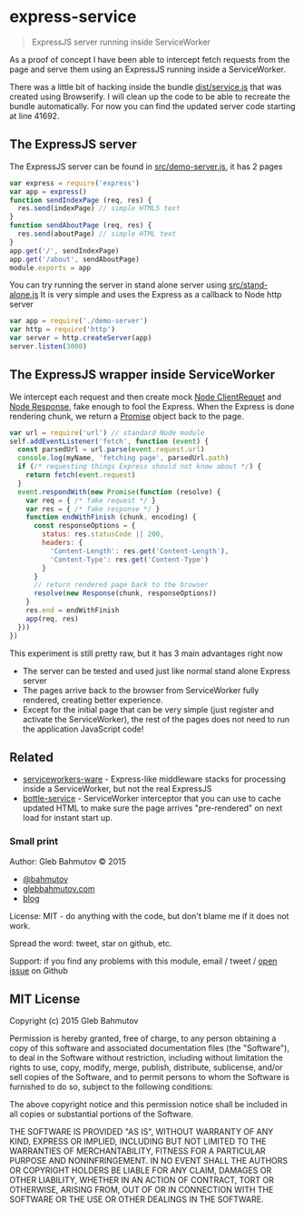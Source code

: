 # express-service
> ExpressJS server running inside ServiceWorker

As a proof of concept I have been able to intercept fetch requests from the
page and serve them using an ExpressJS running inside a ServiceWorker.

There was a little bit of hacking inside the bundle [dist/service.js](dist/service.js)
that was created using Browserify. I will clean up the code to be able to recreate
the bundle automatically. For now you can find the updated server code starting at line 41692.

## The ExpressJS server

The ExpressJS server can be found in [src/demo-server.js](src/demo-server.js), it has 2 pages

```js
var express = require('express')
var app = express()
function sendIndexPage (req, res) {
  res.send(indexPage) // simple HTML5 text
}
function sendAboutPage (req, res) {
  res.send(aboutPage) // simple HTML text
}
app.get('/', sendIndexPage)
app.get('/about', sendAboutPage)
module.exports = app
```

You can try running the server in stand alone server using [src/stand-alone.js](src/stand-alone.js)
It is very simple and uses the Express as a callback to Node http server

```js
var app = require('./demo-server')
var http = require('http')
var server = http.createServer(app)
server.listen(3000)
```

## The ExpressJS wrapper inside ServiceWorker

We intercept each request and then create mock 
[Node ClientRequet](https://nodejs.org/api/http.html#http_class_http_clientrequest)
and [Node Response](https://nodejs.org/api/http.html#http_class_http_serverresponse),
fake enough to fool the Express. When the Express is done rendering chunk, we return
a [Promise](https://fetch.spec.whatwg.org/#responses) object back to the page.

```js
var url = require('url') // standard Node module
self.addEventListener('fetch', function (event) {
  const parsedUrl = url.parse(event.request.url)
  console.log(myName, 'fetching page', parsedUrl.path)
  if (/* requesting things Express should not know about */) {
    return fetch(event.request)
  }
  event.respondWith(new Promise(function (resolve) {
    var req = { /* fake request */ }
    var res = { /* fake response */ }
    function endWithFinish (chunk, encoding) {
      const responseOptions = {
        status: res.statusCode || 200,
        headers: {
          'Content-Length': res.get('Content-Length'),
          'Content-Type': res.get('Content-Type')
        }
      }
      // return rendered page back to the browser
      resolve(new Response(chunk, responseOptions))
    }
    res.end = endWithFinish
    app(req, res)
  }))
})
```

This experiment is still pretty raw, but it has 3 main advantages right now

* The server can be tested and used just like normal stand alone Express server
* The pages arrive back to the browser from ServiceWorker fully rendered, 
  creating better experience.
* Except for the initial page that can be very simple (just register and activate
  the ServiceWorker), the rest of the pages does not need to run the application JavaScript code!

## Related

* [serviceworkers-ware](https://www.npmjs.com/package/serviceworkers-ware) - Express-like
  middleware stacks for processing inside a ServiceWorker, but not the real ExpressJS
* [bottle-service](https://github.com/bahmutov/bottle-service) - ServiceWorker interceptor
  that you can use to cache updated HTML to make sure the page arrives "pre-rendered" on
  next load for instant start up.

### Small print

Author: Gleb Bahmutov &copy; 2015

* [@bahmutov](https://twitter.com/bahmutov)
* [glebbahmutov.com](http://glebbahmutov.com)
* [blog](http://glebbahmutov.com/blog/)

License: MIT - do anything with the code, but don't blame me if it does not work.

Spread the word: tweet, star on github, etc.

Support: if you find any problems with this module, email / tweet /
[open issue](https://github.com/bahmutov/express-service/issues) on Github

## MIT License

Copyright (c) 2015 Gleb Bahmutov

Permission is hereby granted, free of charge, to any person
obtaining a copy of this software and associated documentation
files (the "Software"), to deal in the Software without
restriction, including without limitation the rights to use,
copy, modify, merge, publish, distribute, sublicense, and/or sell
copies of the Software, and to permit persons to whom the
Software is furnished to do so, subject to the following
conditions:

The above copyright notice and this permission notice shall be
included in all copies or substantial portions of the Software.

THE SOFTWARE IS PROVIDED "AS IS", WITHOUT WARRANTY OF ANY KIND,
EXPRESS OR IMPLIED, INCLUDING BUT NOT LIMITED TO THE WARRANTIES
OF MERCHANTABILITY, FITNESS FOR A PARTICULAR PURPOSE AND
NONINFRINGEMENT. IN NO EVENT SHALL THE AUTHORS OR COPYRIGHT
HOLDERS BE LIABLE FOR ANY CLAIM, DAMAGES OR OTHER LIABILITY,
WHETHER IN AN ACTION OF CONTRACT, TORT OR OTHERWISE, ARISING
FROM, OUT OF OR IN CONNECTION WITH THE SOFTWARE OR THE USE OR
OTHER DEALINGS IN THE SOFTWARE.
